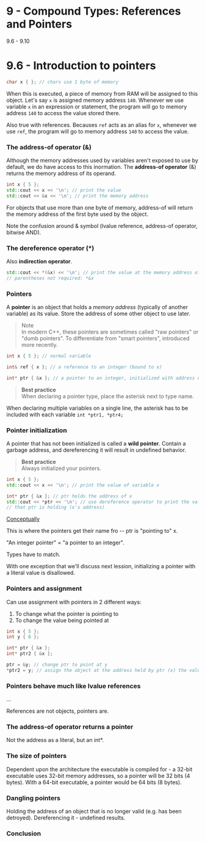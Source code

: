 # 9 - Compound Types: References and Pointers

9.6 - 9.10

# 9.6 - Introduction to pointers

```c++
char x { }; // chars use 1 byte of memory
```

When this is executed, a piece of memory from RAM will be assigned to this object. Let's
say `x` is assigned memory address `140`. Whenever we use variable `x` in an expression or
statement, the program will go to memory address `140` to access the value stored there.

Also true with references. Becauses `ref` acts as an alias for `x`, whenever we use `ref`,
the program will go to memory address `140` to access the value.

### The address-of operator (&)
Although the memory addresses used by variables aren't exposed to use by default, we do
have access to this inormation. The **address-of operator** (&) returns the memory address
of its operand.

```c++
int x { 5 };
std::cout << x << '\n'; // print the value
std::cout << &x << '\n'; // print the memory address
```

For objects that use more than one byte of memory, address-of will return the memory
address of the first byte used by the object.

Note the confusion around & symbol (lvalue reference, address-of operator, bitwise AND).

### The dereference operator (*)
Also **indirection operator**.

```c++
std::cout << *(&x) << '\n'; // print the value at the memory address of variable x
// parentheses not required: *&x
```

### Pointers
A **pointer** is an object that holds a *memory address* (typically of another variable)
as its value. Store the address of some other object to use later.

> Note<br>
> In modern C++, these pointers are sometimes called "raw pointers" or "dumb pointers". To
> differentiate from "smart pointers", introduced more recently.

```c++
int x { 5 }; // normal variable

int& ref { x }; // a reference to an integer (bound to x)

int* ptr { &x }; // a pointer to an integer, initialized with address of var x
```

> **Best practice**<br>
> When declaring a pointer type, place the asterisk next to type name.

When declaring multiple variables on a single line, the asterisk has to be included with
each variable `int *ptr1, *ptr4;`

### Pointer initialization
A pointer that has not been initialized is called a **wild pointer**. Contain a garbage
address, and dereferencing it will result in undefined behavior.

> **Best practice**<br>
> Always initialized your pointers.

```c++
int x { 5 };
std::cout << x << '\n'; // print the value of variable x

int* ptr { &x }; // ptr holds the address of x
std::cout << *ptr << '\n'; // use dereference operator to print the value at the address
// that ptr is holding (x's address)
```

[Conceptually](https://www.learncpp.com/images/CppTutorial/Section6/6-Pointer.png?ezimgfmt=rs:409x145/rscb2/ng:webp/ngcb2)

This is where the pointers get their name fro -- ptr is "pointing to" x.

"An integer pointer" = "a pointer to an integer".

Types have to match.

With one exception that we'll discuss next lession, initializing a pointer with a literal
value is disallowed.

### Pointers and assignment
Can use assignment with pointers in 2 different ways:

1. To change what the pointer is pointing to
2. To change the value being pointed at

```c++
int x { 5 };
int y { 6 };

int* ptr { &x };
int* ptr2 { &x };

ptr = &y; // change ptr to point at y
*ptr2 = y; // assign the object at the address held by ptr (x) the value of y (6).
```

### Pointers behave much like lvalue references
...

References are not objects, pointers are.

### The address-of operator returns a pointer
Not the address as a literal, but an int*.

### The size of pointers
Dependent upon the architecture the executable is compiled for - a 32-bit executable uses
32-bit memory addresses, so a pointer will be 32 bits (4 bytes). With a 64-bit executable,
a pointer would be 64 bits (8 bytes).

### Dangling pointers
Holding the address of an object that is no longer valid (e.g. has been detroyed).
Dereferencing it - undefined results.

### Conclusion
